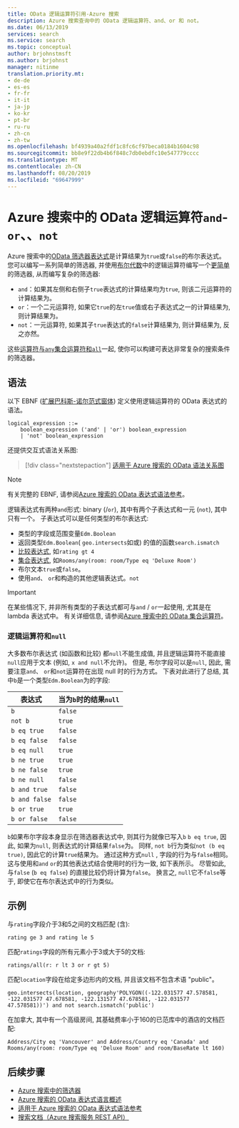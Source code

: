 ```yaml
---
title: OData 逻辑运算符引用-Azure 搜索
description: Azure 搜索查询中的 OData 逻辑运算符、and、or 和 not。
ms.date: 06/13/2019
services: search
ms.service: search
ms.topic: conceptual
author: brjohnstmsft
ms.author: brjohnst
manager: nitinme
translation.priority.mt:
- de-de
- es-es
- fr-fr
- it-it
- ja-jp
- ko-kr
- pt-br
- ru-ru
- zh-cn
- zh-tw
ms.openlocfilehash: bf4939a40a2fdf1c8fc6cf97beca0184b1604c98
ms.sourcegitcommit: bb8e9f22db4b6f848c7db0ebdfc10e547779cccc
ms.translationtype: MT
ms.contentlocale: zh-CN
ms.lasthandoff: 08/20/2019
ms.locfileid: "69647999"
---
```

# <a name="odata-logical-operators-in-azure-search---and-or-not"></a>Azure 搜索中的 OData 逻辑运算符`and`- `or`、、`not`

Azure 搜索中的[OData 筛选器表达式](query-odata-filter-orderby-syntax.md)是计算结果为`true`或`false`的布尔表达式。 您可以编写一系列简单的筛选器, 并使用[布尔代数](https://en.wikipedia.org/wiki/Boolean_algebra)中的逻辑运算符编写一个[更简单](search-query-odata-comparison-operators.md)的筛选器, 从而编写复杂的筛选器:

- `and`：如果其左侧和右侧子`true`表达式的计算结果均为`true`, 则该二元运算符的计算结果为。
- `or`：一个二元运算符, 如果它`true`的左`true`值或右子表达式之一的计算结果为, 则计算结果为。
- `not`：一元运算符, 如果其子`true`表达式的`false`计算结果为, 则计算结果为, 反之亦然。

这些[运算符与`any`集合运算符和`all`](search-query-odata-collection-operators.md)一起, 使你可以构建可表达非常复杂的搜索条件的筛选器。

## <a name="syntax"></a>语法

以下 EBNF ([扩展巴科斯-诺尔范式窗体](https://en.wikipedia.org/wiki/Extended_Backus–Naur_form)) 定义使用逻辑运算符的 OData 表达式的语法。

<!-- Upload this EBNF using https://bottlecaps.de/rr/ui to create a downloadable railroad diagram. -->

```
logical_expression ::=
    boolean_expression ('and' | 'or') boolean_expression
    | 'not' boolean_expression
```

还提供交互式语法关系图:

> [!div class="nextstepaction"]
> [适用于 Azure 搜索的 OData 语法关系图](https://azuresearch.github.io/odata-syntax-diagram/#logical_expression)

> [!NOTE]
> 有关完整的 EBNF, 请参阅[Azure 搜索的 OData 表达式语法参考](search-query-odata-syntax-reference.md)。

逻辑表达式有两种`and`形式: binary (/`or`), 其中有两个子表达式和一元 (`not`), 其中只有一个。 子表达式可以是任何类型的布尔表达式:

- 类型的字段或范围变量`Edm.Boolean`
- 返回类型`Edm.Boolean`( `geo.intersects`如或) 的值的函数`search.ismatch`
- [比较表达式](search-query-odata-comparison-operators.md), 如`rating gt 4`
- [集合表达式](search-query-odata-collection-operators.md), 如`Rooms/any(room: room/Type eq 'Deluxe Room')`
- 布尔文本`true`或`false`。
- 使用`and`、 `or`和构造的其他逻辑表达式。`not`

> [!IMPORTANT]
> 在某些情况下, 并非所有类型的子表达式都可与`and` / `or`一起使用, 尤其是在 lambda 表达式中。 有关详细信息, 请参阅[Azure 搜索中的 OData 集合运算符](search-query-odata-collection-operators.md#limitations)。

### <a name="logical-operators-and-null"></a>逻辑运算符和`null`

大多数布尔表达式 (如函数和比较) 都`null`不能生成值, 并且逻辑运算符不能直接`null`应用于文本 (例如, `x and null`不允许)。 但是, 布尔字段可以是`null`, 因此, 需要注意`and`、 `or`和`not`运算符在出现 null 时的行为方式。 下表对此进行了总结, 其中`b`是一个类型`Edm.Boolean`为的字段:

| 表达式 | 当为`b`时的结果`null` |
| --- | --- |
| `b` | `false` |
| `not b` | `true` |
| `b eq true` | `false` |
| `b eq false` | `false` |
| `b eq null` | `true` |
| `b ne true` | `true` |
| `b ne false` | `true` |
| `b ne null` | `false` |
| `b and true` | `false` |
| `b and false` | `false` |
| `b or true` | `true` |
| `b or false` | `false` |

`b`如果布尔字段本身显示在筛选器表达式中, 则其行为就像已写入`b` `b eq true`, 因此, 如果为`null`, 则表达式的计算结果`false`为。 同样, `not b`行为类似`not (b eq true)`, 因此它的计算`true`结果为。 通过这种方式`null` , 字段的行为与`false`相同。 这与使用和`and` `or`的其他表达式结合使用时的行为一致, 如下表所示。 尽管如此, 与`false` (`b eq false`) 的直接比较仍将计算为`false`。 换言之, `null`它不`false`等于, 即使它在布尔表达式中的行为类似。

## <a name="examples"></a>示例

与`rating`字段介于3和5之间的文档匹配 (含):

    rating ge 3 and rating le 5

匹配`ratings`字段的所有元素小于3或大于5的文档:

    ratings/all(r: r lt 3 or r gt 5)

匹配`location`字段在给定多边形内的文档, 并且该文档不包含术语 "public"。

    geo.intersects(location, geography'POLYGON((-122.031577 47.578581, -122.031577 47.678581, -122.131577 47.678581, -122.031577 47.578581))') and not search.ismatch('public')

在加拿大, 其中有一个高级房间, 其基础费率小于160的已范库中的酒店的文档匹配:

    Address/City eq 'Vancouver' and Address/Country eq 'Canada' and Rooms/any(room: room/Type eq 'Deluxe Room' and room/BaseRate lt 160)

## <a name="next-steps"></a>后续步骤  

- [Azure 搜索中的筛选器](search-filters.md)
- [Azure 搜索的 OData 表达式语言概述](query-odata-filter-orderby-syntax.md)
- [适用于 Azure 搜索的 OData 表达式语法参考](search-query-odata-syntax-reference.md)
- [搜索文档（Azure 搜索服务 REST API）](https://docs.microsoft.com/rest/api/searchservice/Search-Documents)
